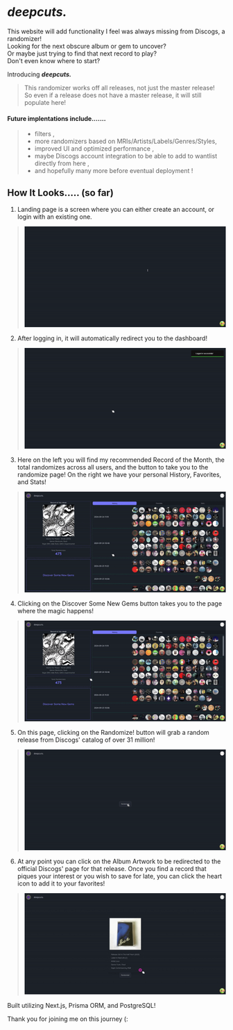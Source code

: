 # **_deepcuts._**

This website will add functionality I feel was always missing from Discogs, a randomizer!  
Looking for the next obscure album or gem to uncover?  
Or maybe just trying to find that next record to play?  
Don't even know where to start?

Introducing **_deepcuts._**

> This randomizer works off all releases, not just the master release!  
> So even if a release does not have a master release, it will still populate here!

#### Future implentations include.......

> -   filters ,
> -   more randomizers based on MRIs/Artists/Labels/Genres/Styles,
> -   improved UI and optimized performance ,
> -   maybe Discogs account integration to be able to add to wantlist directly from here ,
> -   and hopefully many more before eventual deployment !

## How It Looks..... (so far)

1. Landing page is a screen where you can either create an account, or login with an existing one.

> ![Landing Page](public/Landing.gif)

2. After logging in, it will automatically redirect you to the dashboard!

> ![Dashboard](public/toDashboard.gif)

3. Here on the left you will find my recommended Record of the Month, the total randomizes across all users, and the button to take you to the randomize page! On the right we have your personal History, Favorites, and Stats!

> ![Dashboard2](public/Dashboard.gif)

4. Clicking on the Discover Some New Gems button takes you to the page where the magic happens!

> ![HistoryRecord](public/DiscoverSomeNewGems.gif)

5. On this page, clicking on the Randomize! button will grab a random release from Discogs' catalog of over 31 million!

> ![Randomize](public/Randomize.gif)

6. At any point you can click on the Album Artwork to be redirected to the official Discogs' page for that release. Once you find a record that piques your interest or you wish to save for late, you can click the heart icon to add it to your favorites!

> ![Favorite](public/Favorite.gif)

Built utilizing Next.js, Prisma ORM, and PostgreSQL!

Thank you for joining me on this journey (:
